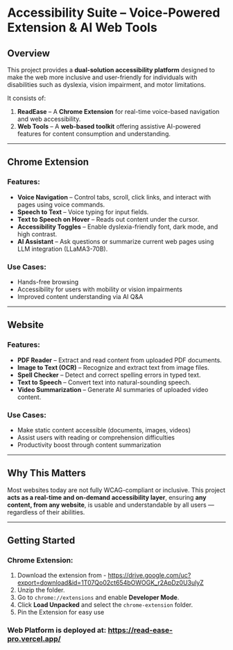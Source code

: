 # Accessibility Suite – Voice-Powered Extension & AI Web Tools

## Overview

This project provides a **dual-solution accessibility platform** designed to make the web more inclusive and user-friendly for individuals with disabilities such as dyslexia, vision impairment, and motor limitations.

It consists of:

1. **ReadEase** – A **Chrome Extension** for real-time voice-based navigation and web accessibility.
2. **Web Tools** – A **web-based toolkit** offering assistive AI-powered features for content consumption and understanding.

---

## Chrome Extension

### Features:
-  **Voice Navigation** – Control tabs, scroll, click links, and interact with pages using voice commands.
- **Speech to Text** – Voice typing for input fields.
- **Text to Speech on Hover** – Reads out content under the cursor.
- **Accessibility Toggles** – Enable dyslexia-friendly font, dark mode, and high contrast.
- **AI Assistant** – Ask questions or summarize current web pages using LLM integration (LLaMA3-70B).

### Use Cases:
- Hands-free browsing
- Accessibility for users with mobility or vision impairments
- Improved content understanding via AI Q&A

---

## Website

### Features:
-  **PDF Reader** – Extract and read content from uploaded PDF documents.
-  **Image to Text (OCR)** – Recognize and extract text from image files.
-  **Spell Checker** – Detect and correct spelling errors in typed text.
-  **Text to Speech** – Convert text into natural-sounding speech.
-  **Video Summarization** – Generate AI summaries of uploaded video content.

### Use Cases:
- Make static content accessible (documents, images, videos)
- Assist users with reading or comprehension difficulties
- Productivity boost through content summarization

---

## Why This Matters

Most websites today are not fully WCAG-compliant or inclusive. This project **acts as a real-time and on-demand accessibility layer**, ensuring **any content, from any website**, is usable and understandable by all users — regardless of their abilities.

---

## Getting Started

### Chrome Extension:
1. Download the extension from - https://drive.google.com/uc?export=download&id=1T07Qo02ct654bOWOGK_r2ApDz0U3ulyZ
2. Unzip the folder.
3. Go to `chrome://extensions` and enable **Developer Mode**.
4. Click **Load Unpacked** and select the `chrome-extension` folder.
5. Pin the Extension for easy use

### Web Platform is deployed at: https://read-ease-pro.vercel.app/


